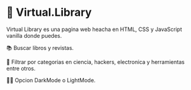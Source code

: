 # 📖 Virtual.Library
Virtual Library es una pagina web heacha en HTML, CSS y JavaScript vanilla donde puedes.

📚 Buscar libros y revistas. 

🔽 Filtrar por categorias en ciencia, hackers, electronica y herramientas entre otros.

🌙🌞 Opcion DarkMode o LightMode.




 


